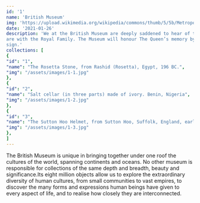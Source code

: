```yaml
---
id: '1'
name: 'British Museum'
img: 'https://upload.wikimedia.org/wikipedia/commons/thumb/5/5b/Metropolitan_Museum_of_Art.jpg/390px-Metropolitan_Museum_of_Art.jpg'
date: '2021-01-26'
description: 'We at the British Museum are deeply saddened to hear of the passing of Her Majesty The Queen. Our thoughts
are with the Royal Family. The Museum will honour The Queen’s memory by opening a Book of Condolence for our visitors to
sign.'
collections: [
{
"id": "1",
"name": "The Rosetta Stone, from Rashid (Rosetta), Egypt, 196 BC.",
"img": "/assets/images/1-1.jpg"
},
{
"id": "2",
"name": "Salt cellar (in three parts) made of ivory. Benin, Nigeria",
"img": "/assets/images/1-2.jpg"
},
{
"id": "3",
"name": "The Sutton Hoo Helmet, from Sutton Hoo, Suffolk, England, early AD 600s",
"img": "/assets/images/1-3.jpg"
},
]
---
```

The British Museum is unique in bringing together under one roof the cultures of the world, spanning continents and
oceans. No other museum is responsible for collections of the same depth and breadth, beauty and significance.Its eight
million objects allow us to explore the extraordinary diversity of human cultures, from small communities to vast
empires, to discover the many forms and expressions human beings have given to every aspect of life, and to realise how
closely they are interconnected.
